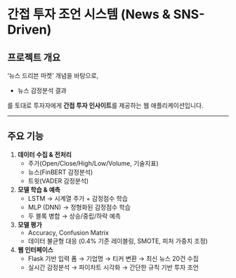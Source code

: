 # 간접 투자 조언 시스템 (News & SNS-Driven)

## 프로젝트 개요
‘뉴스 드리븐 마켓’ 개념을 바탕으로,  
- 뉴스 감정분석 결과  

를 토대로 투자자에게 **간접 투자 인사이트**를 제공하는 웹 애플리케이션입니다.

---

## 주요 기능
1. **데이터 수집 & 전처리**  
   - 주가(Open/Close/High/Low/Volume, 기술지표)  
   - 뉴스(FinBERT 감정분석)  
   - 트윗(VADER 감정분석)  
2. **모델 학습 & 예측**  
   - LSTM → 시계열 주가 + 감정점수 학습  
   - MLP (DNN) → 정형화된 감정점수 학습  
   - 두 블록 병합 → 상승/중립/하락 예측  
3. **모델 평가**  
   - Accuracy, Confusion Matrix  
   - 데이터 불균형 대응 (0.4% 기준 레이블링, SMOTE, 피처 가중치 조정)  
4. **웹 인터페이스**  
   - Flask 기반 입력 폼 → 기업명 → 티커 변환 → 최신 뉴스 20건 수집  
   - 실시간 감정분석 → 파이차트 시각화 → 간단한 규칙 기반 투자 조언  

